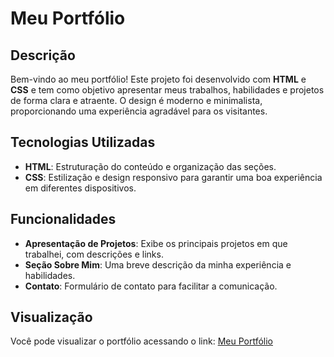 # Meu Portfólio

## Descrição

Bem-vindo ao meu portfólio! Este projeto foi desenvolvido com **HTML** e **CSS** e tem como objetivo apresentar meus trabalhos, habilidades e projetos de forma clara e atraente. O design é moderno e minimalista, proporcionando uma experiência agradável para os visitantes.

## Tecnologias Utilizadas

- **HTML**: Estruturação do conteúdo e organização das seções.
- **CSS**: Estilização e design responsivo para garantir uma boa experiência em diferentes dispositivos.

## Funcionalidades

- **Apresentação de Projetos**: Exibe os principais projetos em que trabalhei, com descrições e links.
- **Seção Sobre Mim**: Uma breve descrição da minha experiência e habilidades.
- **Contato**: Formulário de contato para facilitar a comunicação.

## Visualização

Você pode visualizar o portfólio acessando o link: [Meu Portfólio](https://seu-link-aqui)
